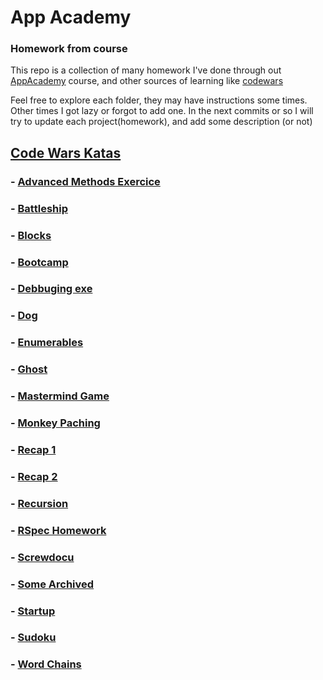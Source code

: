 # App Academy

### Homework from course

This repo is a collection of many homework I've done through out [AppAcademy](http://open.appacademy.io) course, and other sources of learning like [codewars](https://codewars.com)

Feel free to explore each folder, they may have instructions some times. Other times I got lazy or forgot to add one.
In the next commits or so I will try to update each project(homework), and add some description (or not)

##  [Code Wars Katas](codewars_exercices/README.md)

### - [Advanced Methods Exercice](advanced_methods_exercise/)
### - [Battleship](battleship_project/)
### - [Blocks](blocks_project/lib/)
### - [Bootcamp](bootcamp_project/lib/bootcamp.rb)
### - [Debbuging exe](debugging_exercise_2/lib/problems.rb)
### - [Dog](dog_project/lib/dog.rb)
### - [Enumerables](Enumerables/)
### - [Ghost](Ghosts/)
### - [Mastermind Game](mastermind_project/lib/)
### - [Monkey Paching](monkey_patching_project/lib/array.rb)
### - [Recap 1](recap_exercise_1/lib/problems.rb)
### - [Recap 2](recap_exercise_2/lib/problems.rb)
### - [Recursion](recursion_exercise/lib/)
### - [RSpec Homework](rspec_homework/lib/)
### - [Screwdocu](screwdoku/screwedoku/README.md)
### - [Some Archived]()
### - [Startup]()
### - [Sudoku]()
### - [Word Chains]()
